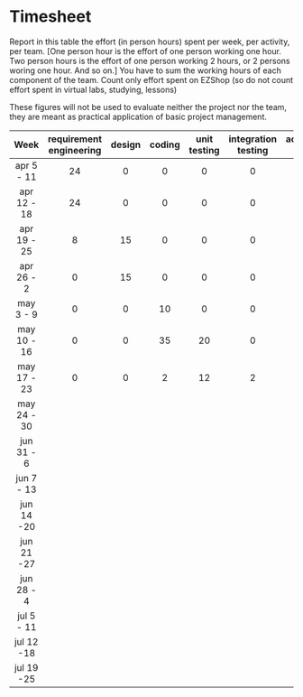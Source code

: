 # Timesheet

Report in this table the effort (in person hours) spent per week, per activity, per team. 
[One person hour is the effort of one person working one hour.
Two person hours is the effort of one person working 2 hours, or 2 persons woring one hour. And so on.]
You have to sum the working hours of each component of the team.
Count only effort spent on EZShop (so do not count effort spent in virtual labs, studying, lessons)

These figures will not be used to evaluate neither the project nor the team, they are meant as practical application of basic project management.

| Week | requirement engineering | design | coding | unit testing | integration testing | acceptance testing | management | git maven |
|:-----------:|:--------:|:-----------:|:-----------:|:----------:|:------------:|:---------------:|:-------------:|:--------------:|
| apr 5 - 11 | 24 | 0 | 0 | 0 | 0 | 0 | 0 | 0 |
| apr 12 - 18| 24 | 0 | 0 | 0 | 0 | 0 | 0 | 0 |
| apr 19 - 25| 8  | 15| 0 | 0 | 0 | 0 | 3 | 0 |
| apr 26 - 2 | 0  | 15 | 0 | 0 | 0 | 0 | 1 | 0 |
| may 3 - 9  | 0 | 0 | 10 | 0 | 0 | 0 | 6 | 1 |
| may 10 - 16| 0 | 0 | 35 | 20 | 0 | 0 | 2 | 1 |
| may 17 - 23| 0 | 0 | 2 | 12 | 2 | 0 | 1 | 1 |
| may 24 - 30| | | | | | | | |
| jun 31 - 6 | | | | | | | | |
| jun 7 - 13 | | | | | | | | |
| jun 14 -20 | | | | | | | | |
| jun 21 -27 | | | | | | | | |
| jun 28 - 4 | | | | | | | | |
| jul 5 - 11 | | | | | | | | |
| jul 12 -18 | | | | | | | | |
| jul 19 -25 | | | | | | | | |

